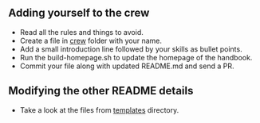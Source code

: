 ## Adding yourself to the crew
* Read all the rules and things to avoid.
* Create a file in [crew](./crew) folder with your name.
* Add a small introduction line followed by your skills as bullet points.
* Run the build-homepage.sh to update the homepage of the handbook.
* Commit your file along with updated README.md and send a PR.

## Modifying the other README details
* Take a look at the files from [templates](./templates) directory.
